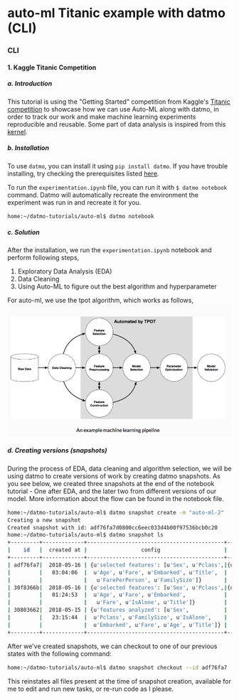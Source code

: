 # auto-ml Titanic example with datmo (CLI)

### CLI

#### 1. Kaggle Titanic Competition 

##### a. Introduction

This tutorial is using the "Getting Started" competition from Kaggle's [Titanic competition](https://www.kaggle.com/c/titanic) to showcase how we can use Auto-ML along with datmo, in order to track our work and make machine learning experiments reproducible and reusable. Some part of data analysis is inspired from this [kernel](https://www.kaggle.com/sinakhorami/titanic-best-working-classifier).

##### b. Installation
To use `datmo`, you can install it using `pip install datmo`. If you have trouble installing, try checking the prerequisites listed [here](https://github.com/datmo/datmo#requirements).

To run the `experimentation.ipynb` file, you can run it with `$ datmo notebook` command. Datmo will automatically recreate the environment the experiment was run in and recreate it for you.

```bash
home:~/datmo-tutorials/auto-ml$ datmo notebook
```

##### c. Solution

After the installation, we run the `experimentation.ipynb` notebook and perform following steps,

1. Exploratory Data Analysis (EDA)
2. Data Cleaning
3. Using Auto-ML to figure out the best algorithm and hyperparameter

For auto-ml, we use the tpot algorithm, which works as follows,
![](./images/usage_auto-ml.png)

##### d. Creating versions (snapshots)

During the process of EDA, data cleaning and algorithm selection, we will be using datmo to create versions of work by creating datmo snapshots. As you see below, we created three snapshots at the end of the notebook tutorial - One after EDA, and the later two from different versions of our model. More information about the flow can be found in the notebook file.

```bash
home:~/datmo-tutorials/auto-ml$ datmo snapshot create -m "auto-ml-2"
Creating a new snapshot
Created snapshot with id: adf76fa7d0800cc6eec033d4b00f97536bcb0c20
home:~/datmo-tutorials/auto-ml$ datmo snapshot ls
+---------+-------------+-------------------------------------------+-----------------+---------------+-------+
|    id   |  created at |                 config                    |   stats         |      message  | label |
+---------+-------------+-------------------------------------------+-----------------+---------------+-------+
| adf76fa7|  2018-05-16 | {u'selected features': [u'Sex', u'Pclass',|{u'accuracy':    |   auto-ml-2   |  None |
|         |   03:04:06  |  u'Age', u'Fare', u'Embarked', u'Title',  |   0.8295964}    |               |       |
|         |             |   u'FarePerPerson', u'FamilySize']}       |                 |               |       |
| 30f8366b|  2018-05-16 | {u'selected features': [u'Sex', u'Pclass',|{u'accuracy':    |   auto-ml-1   |  None |
|         |   01:24:53  |  u'Age', u'Fare', u'Embarked',            |   0.8206278}    |               |       |
|         |             |   u'Fare', u'IsAlone', u'Title']}         |                 |               |       |
| 30803662|  2018-05-15 | {u'features analyzed': [u'Sex',           |    {}           |     EDA       |  None |
|         |   23:15:44  |  u'Pclass', u'FamilySize', u'IsAlone',    |                 |               |       |
|         |             |  u'Embarked', u'Fare', u'Age', u'Title']} |                 |               |       |
+---------+-------------+-------------------------------------------+-----------------+---------------+-------+
```
After we've created snapshots, we can checkout to one of our previous states with the following command:
```bash
home:~/datmo-tutorials/auto-ml$ datmo snapshot checkout --id adf76fa7
```
This reinstates all files present at the time of snapshot creation, available for me to edit and run new tasks, or re-run code as I please.
